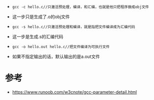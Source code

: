 - ```shell
  gcc -c hello.c//只激活预处理，编译，和汇编，也就是他只把程序做成obj文件
  ```

- 这一步只是生成了.o的obj文件



- ```shell
  gcc -s hello.c//只激活预处理和编译，就是指把文件编译成为汇编代码
  ```

- 这一步是生成.s的汇编代码



- ```shell
  gcc -o hello.out hello.c//把文件编译为可执行文件
  ```

- 如果不指定输出的话，默认输出的是a.out文件





# 参考

- https://www.runoob.com/w3cnote/gcc-parameter-detail.html